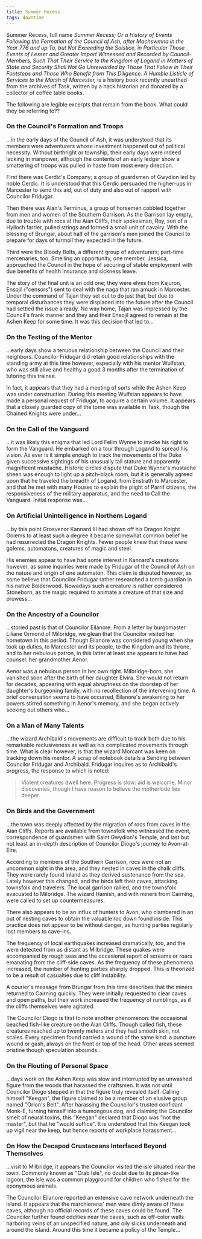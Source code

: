 ```yaml
---
title: Summer Recess
tags: downtime
---
```


Summer Recess, full name
_Summer Recess;
Or a History of Events
Following the Formation of the Council of Ash,
after Machswmna in the Year 776
and up To, but Not Exceeding the Solstice,
in Particular Those Events
of Lesser and Greater Import
Witnessed and Recorded by Council-Members,
Such That Their Service to the Kingdom of Logand
in Matters of State and Security
Shall Not Go Unrewarded by Those That Follow in Their Footsteps
and Those Who Benefit from This Diligence.
A Humble Listicle of Services to the Marsh of Marcester,_
is a history book recently unearthed from the archives of Task,
written by a hack historian
and donated by a collector of coffee table books.

The following are legible excerpts that remain from the book.
What could they be referring to??

### On the Council's Formation and Troops

...in the early days of the Council of Ash,
it was understood that its members were adventurers
whose investment happened out of political necessity.
Without birthright or township,
their early days were indeed lacking in manpower,
although the contents of an early ledger show
a smattering of troops was pulled in haste from most every direction.

First there was Cerdic's Company;
a group of guardsmen of Gwydion led by noble Cerdic.
It is understood that this Cerdic persuaded the higher-ups in Marcester to send this aid,
out of duty
and also out of rapport with Councilor Fridugar.

Then there was Aian's Terminus,
a group of horsemen cobbled together from men and women of the Southern Garrison.
As the Garrison lay empty,
due to trouble with rocs at the Aian Cliffs,
their spokesman, Roy,
son of a Hylloch farrier,
pulled strings and formed a small unit of cavalry.
With the blessing of Brungar,
about half of the garrison's men joined the Council to prepare
for days of turmoil they expected in the future.

Third were the Bloody Bolts,
a different group of adventurers;
part-time mercenaries, too.
Smelling an opportunity,
one member, Jessica,
approached the Council
in the hope of securing of stable employment
with due benefits of health insurance and sickness leave.

The story of the final unit is an odd one;
they were elves from Kajuron,
Ensojil ("censors") sent to deal with the naga that ran amuck in Marcester.
Under the command of Tajan they set out to do just that,
but due to temporal disturbances they were displaced into the future
after the Council had settled the issue already.
No way home,
Tajan was impressed by the Council's frank manner
and they and their Ensojil agreed to remain at the Ashen Keep for some time.
It was this decision that led to...

### On the Testing of the Mentor

...early days show a tenuous relationship between the Council and their neighbors.
Councilor Fridugar did retain good relationships with the standing army at this time however,
especially with his mentor Wulfstan,
who was still alive and healthy a good 3 months after the termination of tutoring this trainee.

In fact, it appears that they had a meeting of sorts while the Ashen Keep was under construction.
During this meeting Wulfstan appears to have made a personal request of Fridugar,
to acquire a certain volume.
It appears that a closely guarded copy of the tome was available in Task,
though the Chained Knights were under...

### On the Call of the Vanguard

...it was likely this enigma that led Lord Felim Wynne to invoke his right to form the Vanguard.
He embarked on a tour through Logand to spread his vision.
As ever is it simple enough to track the movements of the Duke
given successive sightings of his unusually tall stature and apparently magnificent mustache.
Historic circles dispute that Duke Wynne's mustache sheen was enough to light up a pitch-black room,
but it is generally agreed upon that he traveled the breadth of Logand,
from Enstrath to Marcester,
and that he met with many Houses to explain the plight of Parrif citizens,
the responsiveness of the military apparatus,
and the need to Call the Vanguard.
Initial response was...

### On Artificial Unintelligence in Northern Logand

...by this point Grosvenor Kannard III had shown off his Dragon Knight Golems
to at least such a degree it became somewhat common belief he had resurrected the Dragon Knights.
Fewer people knew that these were golems, automatons, creatures of magic and steel.

His enemies appear to have had some interest in Kannard's creations however,
as some inquiries were made by Fridugar of the Council of Ash on the nature and origin of one automaton.
This claim is disputed however,
as some believe that Councilor Fridugar rather researched a tomb guardian in his native Bolderwood.
Nowadays such a creature is rather considered Stoneborn,
as the magic required to animate a creature of that size and prowess...

### On the Ancestry of a Councilor

...storied past is that of Councilor Eilanore.
From a letter by burgomaster Liliane Ormond of Milbridge,
we glean that the Councilor visited her hometown in this period.
Though Eilanore was considered young when she took up duties,
to Marcester and its people,
to the Kingdom and its throne,
and to her nebulous patron,
in this latter at least she appears to have had counsel:
her grandmother Aenor.

Aenor was a nebulous person in her own right.
Milbridge-born, she vanished soon after the birth of her daughter Elvira.
She would not return for decades,
appearing with equal abruptness on the doorstep of her daughter's burgeoning family,
with no recollection of the intervening time.
A brief conversation seems to have occurred,
Eilanore's awakening to her powers stirred something in Aenor's memory,
and she began actively seeking out others who...

### On a Man of Many Talents

...the wizard Archibald's movements are difficult to track
both due to his remarkable reclusiveness
as well as his complicated movements through time.
What is clear however,
is that the wizard Morcant was keen on tracking down his mentor.
A scrap of notebook details a Sending between Councilor Fridugar and Archibald.
Fridugar inquires as to Archibald's progress,
the response to which is noted:

> Violent creatures dwell here.
> Progress is slow: aid is welcome.
> Minor discoveries,
> though I have reason to believe the motherlode lies deeper.

### On Birds and the Government

...the town was deeply affected by the migration of rocs from caves in the Aian Cliffs.
Reports are available from townsfolk who witnessed the event,
correspondence of guardsmen with Saint Gwydion's Temple,
and last but not least an in-depth description of Councilor Diogo's journey to Avon-at-Eire.

According to members of the Southern Garrison,
rocs were not an uncommon sight in the area,
and they nested in caves in the chalk cliffs.
They were rarely found inland
as they derived sustenance from the sea.
Lately however this changed,
and the birds left their caves,
attacking townsfolk and travelers.
The local garrison rallied,
and the townsfolk evacuated to Milbridge.
The wizard Hamish,
and with miners from Cairning,
were called to set up countermeasures.

There also appears to be an influx of hunters to Avon,
who clambered in an out of nesting caves to obtain the valuable roc down found inside.
This practice does not appear to be without danger,
as hunting parties regularly lost members to cave-ins.

The frequency of local earthquakes increased dramatically, too,
and the were detected from as distant as Milbridge.
These quakes were accompanied by rough seas
and the occasional report of screams or roars emanating from the cliff-side caves.
As the frequency of these phenomena increased,
the number of hunting parties sharply dropped.
This is theorized to be a result of casualties due to cliff instability.

A courier's message from Brungar from this time describes
that the miners returned to Cairning quickly.
They were initially requested to clear caves and open paths,
but their work increased the frequency of rumblings,
as if the cliffs themselves were agitated.

The Councilor Diogo is first to note another phenomenon:
the occasional beached fish-like creature on the Aian Cliffs.
Though called fish,
these creatures reached up to twenty meters
and they had smooth skin, not scales.
Every specimen found carried a wound of the same kind:
a puncture wound or gash,
always on the front or top of the head.
Other areas seemed pristine
though speculation abounds...

### On the Flouting of Personal Space

...days work on the Ashen Keep was slow
and interrupted by an unwashed figure from the woods
that harassed the craftsmen.
It was not until Councilor Diogo stepped in that the figure truly revealed itself.
Calling himself "Keegan",
the figure claimed to be a member of an elusive group named "Orion's Belt".
After harassing the Councilor's trusted confidant Monk-E,
turning himself into a humongous dog,
and claiming the Councilor smelt of neural toxins,
this "Keegan" declared that Diogo was "not the master",
but that he "would suffice".
It is understood that this Keegan took up vigil near the keep,
but hence reports of workplace harassment...

### On How the Decapod Crustaceans Interfaced Beyond Themselves

...visit to Milbridge,
it appears the Councilor visited the isle situated near the town.
Commonly known as "Crab Isle",
no doubt due to its pincer-like lagoon,
the isle was a common playground for children
who fished for the eponymous animals.

The Councilor Eilanore reported an extensive cave network underneath the island.
It appears that the marchioness' men were dimly aware of these caves,
although no official records of these caves could be found.
The Councilor further found oddities near the caves,
such as off-color walls harboring veins of an unspecified nature,
and oily slicks underneath and around the island.
Around this time it became a policy of the Temple...

